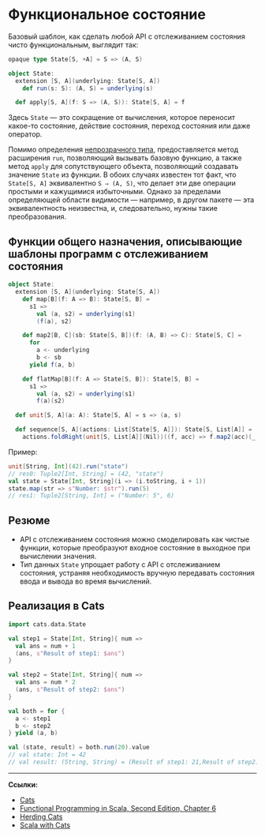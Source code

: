 # Функциональное состояние

Базовый шаблон, как сделать любой API с отслеживанием состояния чисто функциональным, выглядит так:

```scala
opaque type State[S, +A] = S => (A, S)

object State:
  extension [S, A](underlying: State[S, A])
    def run(s: S): (A, S) = underlying(s)

  def apply[S, A](f: S => (A, S)): State[S, A] = f
```

Здесь `State` — это сокращение от вычисления, которое переносит какое-то состояние, действие состояния, 
переход состояния или даже оператор. 

Помимо определения [непрозрачного типа](../docs/scala/type-system/types-opaque), 
предоставляется метод расширения `run`, позволяющий вызывать базовую функцию, 
а также метод `apply` для сопутствующего объекта, позволяющий создавать значение `State` из функции. 
В обоих случаях известен тот факт, что `State[S, A]` эквивалентно `S ⇒ (A, S)`, 
что делает эти две операции простыми и кажущимися избыточными. 
Однако за пределами определяющей области видимости — например, в другом пакете — эта эквивалентность неизвестна, 
и, следовательно, нужны такие преобразования. 

## Функции общего назначения, описывающие шаблоны программ с отслеживанием состояния

```scala
object State:
  extension [S, A](underlying: State[S, A])
    def map[B](f: A => B): State[S, B] =
      s1 =>
        val (a, s2) = underlying(s1)
        (f(a), s2)

    def map2[B, C](sb: State[S, B])(f: (A, B) => C): State[S, C] =
      for
        a <- underlying
        b <- sb
      yield f(a, b)

    def flatMap[B](f: A => State[S, B]): State[S, B] =
      s1 =>
        val (a, s2) = underlying(s1)
        f(a)(s2)

  def unit[S, A](a: A): State[S, A] = s => (a, s)

  def sequence[S, A](actions: List[State[S, A]]): State[S, List[A]] =
    actions.foldRight(unit[S, List[A]](Nil))((f, acc) => f.map2(acc)(_ :: _))
```

Пример:

```scala
unit[String, Int](42).run("state")
// res0: Tuple2[Int, String] = (42, "state")
val state = State[Int, String](i => (i.toString, i + 1))
state.map(str => s"Number: $str").run(5)
// res1: Tuple2[String, Int] = ("Number: 5", 6)
```

## Резюме

- API с отслеживанием состояния можно смоделировать как чистые функции, 
которые преобразуют входное состояние в выходное при вычислении значения.
- Тип данных `State` упрощает работу с API с отслеживанием состояния, 
устраняя необходимость вручную передавать состояния ввода и вывода во время вычислений.


## Реализация в Cats

```scala
import cats.data.State

val step1 = State[Int, String]{ num =>
  val ans = num + 1
  (ans, s"Result of step1: $ans")
}

val step2 = State[Int, String]{ num =>
  val ans = num * 2
  (ans, s"Result of step2: $ans")
}

val both = for {
  a <- step1
  b <- step2
} yield (a, b)

val (state, result) = both.run(20).value
// val state: Int = 42
// val result: (String, String) = (Result of step1: 21,Result of step2: 42)
```


---

**Ссылки:**

- [Cats](https://typelevel.org/cats/datatypes/state.html)
- [Functional Programming in Scala, Second Edition, Chapter 6](https://www.manning.com/books/functional-programming-in-scala-second-edition?query=Functional%20Programming%20in%20Scala,%20Second%20Edition)
- [Herding Cats](http://eed3si9n.com/herding-cats/State.html)
- [Scala with Cats](https://www.scalawithcats.com/dist/scala-with-cats.html#the-state-monad)
